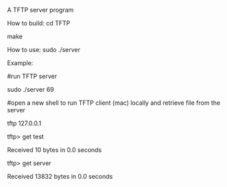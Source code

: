 A TFTP server program

How to build:
cd TFTP

make

How to use:
sudo ./server <port num>

Example:

#run TFTP server

sudo ./server 69

#open a new shell to run TFTP client (mac) locally and retrieve file from the server

tftp 127.0.0.1

tftp> get test

Received 10 bytes in 0.0 seconds

tftp> get server

Received 13832 bytes in 0.0 seconds
